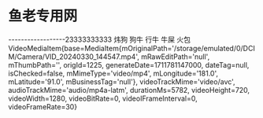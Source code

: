 # 鱼老专用网
------------------23333333333
炜狗
狗牛
行牛
牛屎
火包
VideoMediaItem{base=MediaItem{mOriginalPath='/storage/emulated/0/DCIM/Camera/VID_20240330_144547.mp4', mRawEditPath='null', mThumbPath='', origId=1225, generateDate=1711781147000, dateTag=null, isChecked=false, mMimeType='video/mp4', mLongitude='181.0', mLatitude='91.0', mBusinessTag='null'}, videoTrackMime='video/avc', audioTrackMime='audio/mp4a-latm', durationMs=5782, videoHeight=720, videoWidth=1280, videoBitRate=0,
videoIFrameInterval=0, videoFrameRate=30}
